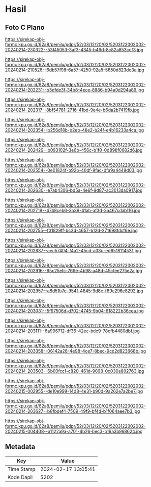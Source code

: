 # Hasil

## Foto C Plano

https://sirekap-obj-formc.kpu.go.id/62a8/pemilu/pdpr/52/03/12/20/02/5203122002002-20240214-230322--53f45053-3af3-4345-b46d-8c82a853ccf3.jpg

https://sirekap-obj-formc.kpu.go.id/62a8/pemilu/pdpr/52/03/12/20/02/5203122002002-20240214-210526--6db57f98-6a57-4250-92a5-5650d823de3a.jpg

https://sirekap-obj-formc.kpu.go.id/62a8/pemilu/pdpr/52/03/12/20/02/5203122002002-20240214-202231--b3dfde3f-34b8-4ece-8886-b94a0d294a89.jpg

https://sirekap-obj-formc.kpu.go.id/62a8/pemilu/pdpr/52/03/12/20/02/5203122002002-20240214-202317--8bf54781-2716-41bd-9e4e-b6da2b7419fb.jpg

https://sirekap-obj-formc.kpu.go.id/62a8/pemilu/pdpr/52/03/12/20/02/5203122002002-20240214-202354--b256d18b-b2eb-48e2-b24f-e4b16233a4ca.jpg

https://sirekap-obj-formc.kpu.go.id/62a8/pemilu/pdpr/52/03/12/20/02/5203122002002-20240214-202429--b093102f-3e6b-456c-b1f0-0d898f0682d6.jpg

https://sirekap-obj-formc.kpu.go.id/62a8/pemilu/pdpr/52/03/12/20/02/5203122002002-20240214-202554--0e01824f-b92b-40df-9fac-dfa9a4449d03.jpg

https://sirekap-obj-formc.kpu.go.id/62a8/pemilu/pdpr/52/03/12/20/02/5203122002002-20240214-202630--e7ab4306-bd5a-4e6f-9d87-ac3013da0917.jpg

https://sirekap-obj-formc.kpu.go.id/62a8/pemilu/pdpr/52/03/12/20/02/5203122002002-20240214-202719--4748ceb6-3a39-41ab-af3d-3a467cdab116.jpg

https://sirekap-obj-formc.kpu.go.id/62a8/pemilu/pdpr/52/03/12/20/02/5203122002002-20240214-202755--f31829ff-bc3d-4657-b12d-271698fdcf6e.jpg

https://sirekap-obj-formc.kpu.go.id/62a8/pemilu/pdpr/52/03/12/20/02/5203122002002-20240214-202837--aec57404-f4a2-45cd-a03c-ed6518114531.jpg

https://sirekap-obj-formc.kpu.go.id/62a8/pemilu/pdpr/52/03/12/20/02/5203122002002-20240214-202916--95c25efc-769e-4b98-a48d-45cfee275e2a.jpg

https://sirekap-obj-formc.kpu.go.id/62a8/pemilu/pdpr/52/03/12/20/02/5203122002002-20240214-202957--a8d51b7e-954f-4845-9d8c-f69c296e8292.jpg

https://sirekap-obj-formc.kpu.go.id/62a8/pemilu/pdpr/52/03/12/20/02/5203122002002-20240214-203031--5f97506d-d702-4745-9b04-618222b36cea.jpg

https://sirekap-obj-formc.kpu.go.id/62a8/pemilu/pdpr/52/03/12/20/02/5203122002002-20240214-203111--6a996712-df36-42ec-bdc9-78cfb4480dbf.jpg

https://sirekap-obj-formc.kpu.go.id/62a8/pemilu/pdpr/52/03/12/20/02/5203122002002-20240214-203358--06142a28-4e98-4ce7-8bec-9cd2d823668b.jpg

https://sirekap-obj-formc.kpu.go.id/62a8/pemilu/pdpr/52/03/12/20/02/5203122002002-20240214-203503--6b00fcc1-c820-461d-9098-0c030e802763.jpg

https://sirekap-obj-formc.kpu.go.id/62a8/pemilu/pdpr/52/03/12/20/02/5203122002002-20240215-002955--de10e999-14d8-4e31-b90d-9a262e7a2be7.jpg

https://sirekap-obj-formc.kpu.go.id/62a8/pemilu/pdpr/52/03/12/20/02/5203122002002-20240214-203627--b8fbdef4-7509-49f9-bf4d-b1f064aee7b3.jpg

https://sirekap-obj-formc.kpu.go.id/62a8/pemilu/pdpr/52/03/12/20/02/5203122002002-20240215-004408--a1122a9a-a701-4b26-bec3-b19a3b968624.jpg


## Metadata

| Key        | Value               |
| ---------- | ------------------- |
| Time Stamp | 2024-02-17 13:05:41 |
| Kode Dapil | 5202                |



